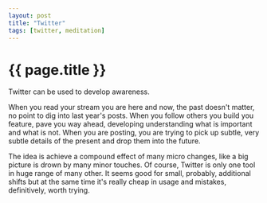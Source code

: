 ```yaml
---
layout: post
title: "Twitter"
tags: [twitter, meditation]
---
```


# {{ page.title }}

Twitter can be used to develop awareness.

When you read your stream you are here and now, the past doesn't matter,
no point to dig into last year's posts.
When you follow others you build you feature, pave you way ahead,
developing understanding what is important and what is not.
When you are posting, you are trying to pick up subtle,
very subtle details of the present and drop them into the future.

The idea is achieve a compound effect of many micro changes,
like a big picture is drown by many minor touches.
Of course, Twitter is only one tool in huge range of many other.
It seems good for small, probably, additional shifts
but at the same time it's really cheap in usage and mistakes, definitively, worth trying.
